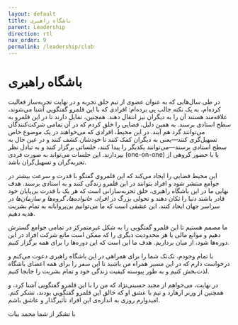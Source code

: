 ```yaml
---
layout: default
title: باشگاه راهبری
parent: Leadership
direction: rtl
nav_order: 9
permalink: /leadership/club
---
```


# باشگاه راهبری
در طی سال‌هایی که به عنوان عضوی از تیم خلق تجربه و در نهایت تجربه‌ساز فعالیت کرده‌ام، به یک نکته جالب پی برده‌ام: افرادی که با این قلمرو گفتگویی آشنا می‌شوند، علاقه‌مند هستند آن را به دیگران نیز انتقال دهند. همچنین، تمایل دارند تا در این قلمرو به سطح استادی برسند. به همین دلیل، فضایی را خلق کردم که در آن تمامی شرکت‌کنندگان می‌توانند گرد هم آیند. در این محیط، افرادی که می‌خواهند در یک موضوع خاص تسهیل‌گری کنند—یعنی به دیگران کمک کنند تا خودشان کشف کنند و در عین حال به سطح استادی برسند—می‌توانند یکدیگر را پیدا کنند، جلساتی برگزار کنند و به تبادل نظر بپردازند. این جلسات می‌تواند به صورت فردی (one-on-one) یا با حضور گروهی از تجربه‌گران و تسهیل‌گران باشد.

این محیط فضایی را ایجاد می‌کند که این قلمروی گفتگو با قدرت و سرعت بیشتر در جوامع منتشر شود و افراد بتوانند در این قلمرو زندگی کنند و به استادی برسند. هدف نهایی ما در این باشگاه راهبری، خلق تجربه‌سازانی است که هر یک با قدرت بی‌پایان خود قادر باشند دنیا را تکان دهند و تحولی بزرگ در _افراد، خانواده‌ها، گروه‌ها و سازمان‌ها_ در سراسر جهان ایجاد کنند. این عشقی است که ما می‌توانیم بی‌پروایانه به تمام بشریت هدیه دهیم.

ما مصمم هستیم تا این قلمرو گفتگویی را به شکل غیرمتمرکز در تمامی جوامع گسترش دهیم و موانع مالی یا هر محدودیت دیگری را که ممکن است مانع شرکت افراد در این دوره‌ها شود، از میان برداریم. هدف ما این است که این دوره‌ها را برای همه برگزار کنیم.

با تمام وجودم، تک‌تک شما را برای همراهی در این باشگاه راهبری دعوت می‌کنم و درخواست دارم که در این مسیر همراه من باشید تا این سفر را برای همه اعضای باشگاه لذت‌بخش کنیم و به طور پیوسته کیفیت زندگی خود و تمام بشریت را جابجا کنیم.

در نهایت، می‌خواهم از مجید حسینی‌نژاد که من را با این قلمرو گفتگویی آشنا کرد، و همچنین از ورنر ارهارد و تیم با عشق او که خالق این قلمرو گفتگویی بودند، تشکر کنم. امیدوارم روزی به اندازه‌ی این افراد تأثیرگذار و عاشق باشم.

با تشکر از شما
محمد بیات
